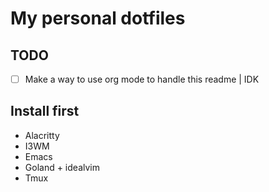 # My personal dotfiles

## TODO
- [ ] Make a way to use org mode to handle this readme | IDK

## Install first

- Alacritty
- I3WM
- Emacs
- Goland + idealvim
- Tmux
